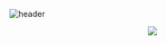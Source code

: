 ![header](https://capsule-render.vercel.app/api?type=rounded&color=gradient&height=170&section=header&text=%20Sung_muk%20Yeon%20&fontSize=50&textBg=false&animation=fadeIn)
<br>

<div align="center">
  <a href="dustjdanr@naver.com" target="_blank"><img src="https://img.shields.io/badge/dustjdanr@naver.com-white?style=flat-square&logo=naver&logoColor=#03C75A"/></a>
</div>

